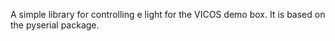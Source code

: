 A simple library for controlling e light for the VICOS demo box.
It is based on the pyserial package.